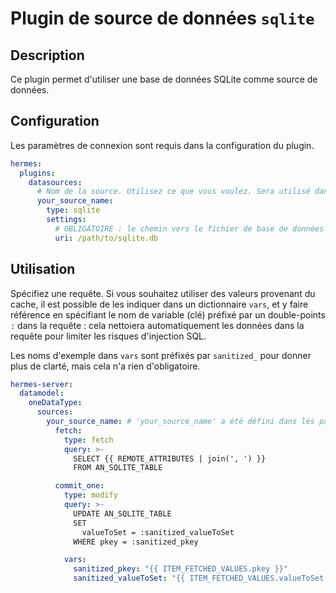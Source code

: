 <!--
Hermes : Change Data Capture (CDC) tool from any source(s) to any target
Copyright (C) 2024 INSA Strasbourg

This file is part of Hermes.

Hermes is free software: you can redistribute it and/or modify
it under the terms of the GNU General Public License as published by
the Free Software Foundation, either version 3 of the License, or
(at your option) any later version.

Hermes is distributed in the hope that it will be useful,
but WITHOUT ANY WARRANTY; without even the implied warranty of
MERCHANTABILITY or FITNESS FOR A PARTICULAR PURPOSE. See the
GNU General Public License for more details.

You should have received a copy of the GNU General Public License
along with Hermes. If not, see <https://www.gnu.org/licenses/>.
-->

# Plugin de source de données `sqlite`

## Description

Ce plugin permet d'utiliser une base de données SQLite comme source de données.

## Configuration

Les paramètres de connexion sont requis dans la configuration du plugin.

```yaml
hermes:
  plugins:
    datasources:
      # Nom de la source. Utilisez ce que vous voulez. Sera utilisé dans le modèle de données
      your_source_name:
        type: sqlite
        settings:
          # OBLIGATOIRE : le chemin vers le fichier de base de données
          uri: /path/to/sqlite.db
```

## Utilisation

Spécifiez une requête. Si vous souhaitez utiliser des valeurs provenant du cache, il est possible de les indiquer dans un dictionnaire `vars`, et y faire référence en spécifiant le nom de variable (clé) préfixé par un double-points `:` dans la requête : cela nettoiera automatiquement les données dans la requête pour limiter les risques d'injection SQL.

Les noms d'exemple dans `vars` sont préfixés par `sanitized_` pour donner plus de clarté, mais cela n'a rien d'obligatoire.

```yaml
hermes-server:
  datamodel:
    oneDataType:
      sources:
        your_source_name: # 'your_source_name' a été défini dans les paramètres du plugin
          fetch:
            type: fetch
            query: >-
              SELECT {{ REMOTE_ATTRIBUTES | join(', ') }}
              FROM AN_SQLITE_TABLE

          commit_one:
            type: modify
            query: >-
              UPDATE AN_SQLITE_TABLE
              SET
                valueToSet = :sanitized_valueToSet
              WHERE pkey = :sanitized_pkey

            vars:
              sanitized_pkey: "{{ ITEM_FETCHED_VALUES.pkey }}"
              sanitized_valueToSet: "{{ ITEM_FETCHED_VALUES.valueToSet }}"
```
